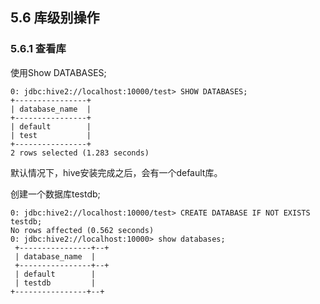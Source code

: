 ## 5.6 库级别操作

### 5.6.1 查看库

使用Show DATABASES;

```
0: jdbc:hive2://localhost:10000/test> SHOW DATABASES;
+----------------+
| database_name  |
+----------------+
| default        |
| test           |
+----------------+
2 rows selected (1.283 seconds)
```

默认情况下，hive安装完成之后，会有一个default库。

创建一个数据库testdb;

```
0: jdbc:hive2://localhost:10000/test> CREATE DATABASE IF NOT EXISTS testdb;
No rows affected (0.562 seconds)
0: jdbc:hive2://localhost:10000> show databases;
 +----------------+--+
 | database_name  |
 +----------------+--+
 | default        |
 | testdb         |
+----------------+--+
```



